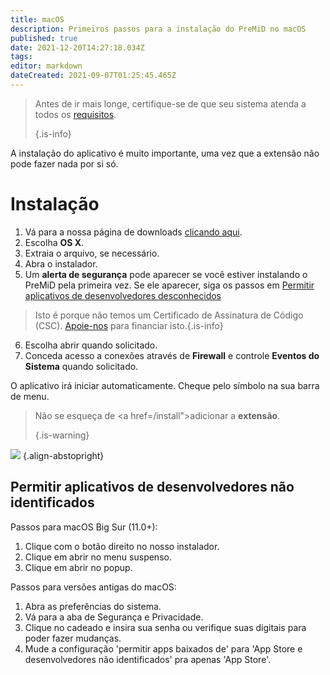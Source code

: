 ```yaml
---
title: macOS
description: Primeiros passos para a instalação do PreMiD no macOS
published: true
date: 2021-12-20T14:27:18.034Z
tags:
editor: markdown
dateCreated: 2021-09-07T01:25:45.465Z
---
```


> Antes de ir mais longe, certifique-se de que seu sistema atenda a todos os [requisitos](/install/requirements).
>
> {.is-info}

A instalação do aplicativo é muito importante, uma vez que a extensão não pode fazer nada por si só.

# Instalação
1. Vá para a nossa página de downloads [clicando aqui](https://premid.app/downloads).
2. Escolha **OS X**.
3. Extraia o arquivo, se necessário.
4. Abra o instalador.
5. Um **alerta de segurança** pode aparecer se você estiver instalando o PreMiD pela primeira vez. Se ele aparecer, siga os passos em [Permitir aplicativos de desenvolvedores desconhecidos](https://docs.premid.app/install/macos#allow-apps-from-unidentified-developers)
> Isto é porque não temos um Certificado de Assinatura de Código (CSC). [Apoie-nos](https://www.patreon.com/Timeraa) para financiar isto.{.is-info}
6. Escolha abrir quando solicitado.
7. Conceda acesso a conexões através de **Firewall** e controle **Eventos do Sistema** quando solicitado.

O aplicativo irá iniciar automaticamente. Cheque pelo símbolo na sua barra de menu.

> Não se esqueça de <a href=/install">adicionar a **extensão**</a>.
>
> {.is-warning}

![](https://img.icons8.com/color/2x/mac-logo.png) {.align-abstopright}

## Permitir aplicativos de desenvolvedores não identificados
Passos para macOS Big Sur (11.0+):
1. Clique com o botão direito no nosso instalador.
2. Clique em abrir no menu suspenso.
3. Clique em abrir no popup.

Passos para versões antigas do macOS:
1. Abra as preferências do sistema.
2. Vá para a aba de Segurança e Privacidade.
3. Clique no cadeado e insira sua senha ou verifique suas digitais para poder fazer mudanças.
4. Mude a configuração 'permitir apps baixados de' para 'App Store e desenvolvedores não identificados' pra apenas 'App Store'.
